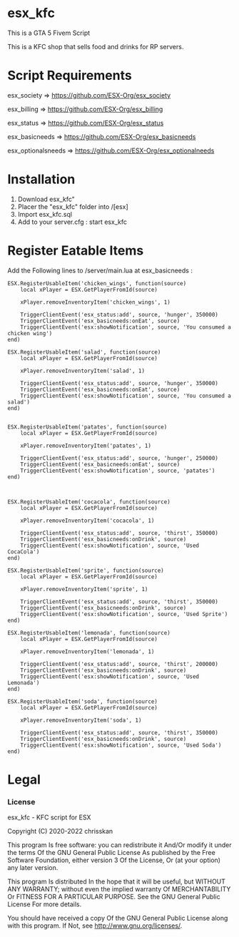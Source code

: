 # esx_kfc
This is a GTA 5 Fivem Script

This is a KFC shop that sells food and drinks for RP servers.


# Script Requirements

esx_society => https://github.com/ESX-Org/esx_society

esx_billing => https://github.com/ESX-Org/esx_billing

esx_status => https://github.com/ESX-Org/esx_status

esx_basicneeds => https://github.com/ESX-Org/esx_basicneeds

esx_optionalsneeds => https://github.com/ESX-Org/esx_optionalneeds

# Installation
1) Download esx_kfc"
2) Placer the "esx_kfc" folder into /[esx]
3) Import esx_kfc.sql 
4) Add to your server.cfg : start esx_kfc

# Register Eatable Items
Add the Following lines to /server/main.lua at esx_basicneeds : 

	
	ESX.RegisterUsableItem('chicken_wings', function(source)
		local xPlayer = ESX.GetPlayerFromId(source)

		xPlayer.removeInventoryItem('chicken_wings', 1)

		TriggerClientEvent('esx_status:add', source, 'hunger', 350000)
		TriggerClientEvent('esx_basicneeds:onEat', source)
		TriggerClientEvent('esx:showNotification', source, 'You consumed a chicken wing')
	end)

	ESX.RegisterUsableItem('salad', function(source)
		local xPlayer = ESX.GetPlayerFromId(source)

		xPlayer.removeInventoryItem('salad', 1)

		TriggerClientEvent('esx_status:add', source, 'hunger', 350000)
		TriggerClientEvent('esx_basicneeds:onEat', source)
		TriggerClientEvent('esx:showNotification', source, 'You consumed a salad')
	end)


	ESX.RegisterUsableItem('patates', function(source)
		local xPlayer = ESX.GetPlayerFromId(source)

		xPlayer.removeInventoryItem('patates', 1)

		TriggerClientEvent('esx_status:add', source, 'hunger', 250000)
		TriggerClientEvent('esx_basicneeds:onEat', source)
		TriggerClientEvent('esx:showNotification', source, 'patates')
	end)



	ESX.RegisterUsableItem('cocacola', function(source)
		local xPlayer = ESX.GetPlayerFromId(source)

		xPlayer.removeInventoryItem('cocacola', 1)

		TriggerClientEvent('esx_status:add', source, 'thirst', 350000)
		TriggerClientEvent('esx_basicneeds:onDrink', source)
		TriggerClientEvent('esx:showNotification', source, 'Used CocaCola')
	end)

	ESX.RegisterUsableItem('sprite', function(source)
		local xPlayer = ESX.GetPlayerFromId(source)

		xPlayer.removeInventoryItem('sprite', 1)

		TriggerClientEvent('esx_status:add', source, 'thirst', 350000)
		TriggerClientEvent('esx_basicneeds:onDrink', source)
		TriggerClientEvent('esx:showNotification', source, 'Used Sprite')
	end)

	ESX.RegisterUsableItem('lemonada', function(source)
		local xPlayer = ESX.GetPlayerFromId(source)

		xPlayer.removeInventoryItem('lemonada', 1)

		TriggerClientEvent('esx_status:add', source, 'thirst', 200000)
		TriggerClientEvent('esx_basicneeds:onDrink', source)
		TriggerClientEvent('esx:showNotification', source, 'Used Lemonada')
	end)

	ESX.RegisterUsableItem('soda', function(source)
		local xPlayer = ESX.GetPlayerFromId(source)

		xPlayer.removeInventoryItem('soda', 1)

		TriggerClientEvent('esx_status:add', source, 'thirst', 350000)
		TriggerClientEvent('esx_basicneeds:onDrink', source)
		TriggerClientEvent('esx:showNotification', source, 'Used Soda')
	end)
	

# Legal
### License
esx_kfc - KFC script for ESX

Copyright (C) 2020-2022 chrisskan

This program Is free software: you can redistribute it And/Or modify it under the terms Of the GNU General Public License As published by the Free Software Foundation, either version 3 Of the License, Or (at your option) any later version.

This program Is distributed In the hope that it will be useful, but WITHOUT ANY WARRANTY; without even the implied warranty Of MERCHANTABILITY Or FITNESS FOR A PARTICULAR PURPOSE. See the GNU General Public License For more details.

You should have received a copy Of the GNU General Public License along with this program. If Not, see http://www.gnu.org/licenses/.

